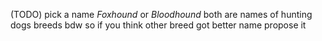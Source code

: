 (TODO) pick a name *Foxhound* or *Bloodhound*
both are names of hunting dogs breeds bdw so if you think other breed got better name 
propose it